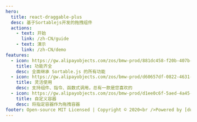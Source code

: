 ```yaml
---
hero:
  title: react-draggable-plus
  desc: 基于Sortablejs开发的拖拽组件
  actions:
    - text: 开始
      link: /zh-CN/guide
    - text: 演示
      link: /zh-CN/demo
features:
  - icon: https://gw.alipayobjects.com/zos/bmw-prod/881dc458-f20b-407b-947a-95104b5ec82b/k79dm8ih_w144_h144.png
    title: 功能齐全
    desc: 全面继承 Sortable.js 的所有功能
  - icon: https://gw.alipayobjects.com/zos/bmw-prod/d60657df-0822-4631-9d7c-e7a869c2f21c/k79dmz3q_w126_h126.png
    title: 灵活使用
    desc: 支持组件、指令、函数式调用，总有一款是您喜欢的
  - icon: https://gw.alipayobjects.com/zos/bmw-prod/d1ee0c6f-5aed-4a45-a507-339a4bfe076c/k7bjsocq_w144_h144.png
    title: 自定义容器
    desc: 将指定容器作为拖拽容器
footer: Open-source MIT Licensed | Copyright © 2020<br />Powered by [dumi](https://d.umijs.org)
---
```


<!-- ## Hello react-draggable-plus! -->

